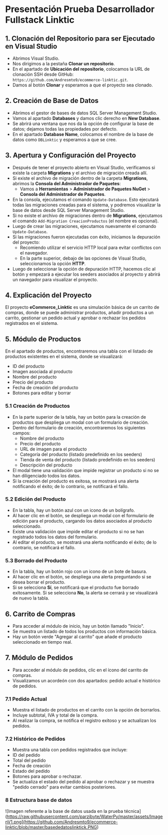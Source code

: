 # Presentación Prueba Desarrollador Fullstack Linktic

## 1. Clonación del Repositorio para ser Ejecutado en Visual Studio

- Abrimos Visual Studio.
- Nos dirigimos a la pestaña **Clonar un repositorio**.
- En el apartado de **Ubicación del repositorio**, colocamos la URL de clonación SSH desde GitHub: `https://github.com/Andresmto9/ecommerce-linktic.git`.
- Damos al botón **Clonar** y esperamos a que el proyecto sea clonado.

## 2. Creación de Base de Datos

- Abrimos el gestor de bases de datos SQL Server Management Studio.
- Vamos al apartado **Databases** y damos clic derecho en **New Database**.
- Se abrirá una ventana que nos da la opción de configurar la base de datos; dejamos todas las propiedades por defecto.
- En el apartado **Database Name**, colocamos el nombre de la base de datos como `DBLinktic` y esperamos a que se cree.

## 3. Apertura y Configuración del Proyecto

- Después de tener el proyecto abierto en Visual Studio, verificamos si existe la carpeta **Migrations** y el archivo de migración creada allí.
- Si existe el archivo de migración dentro de la carpeta **Migrations**, abrimos la **Consola del Administrador de Paquetes**:
  - Vamos a **Herramientas** > **Administrador de Paquetes NuGet** > **Consola del Administrador de Paquetes**.
- En la consola, ejecutamos el comando `Update-Database`. Esto ejecutará todas las migraciones creadas para el sistema, y podremos visualizar la base de datos desde SQL Server Management Studio.
- Si no existe el archivo de migraciones dentro de **Migrations**, ejecutamos el comando `Add-Migration CreacionProductos` (el nombre es opcional).
- Luego de crear las migraciones, ejecutamos nuevamente el comando `Update-Database`.
- Si las migraciones fueron ejecutadas con éxito, iniciamos la depuración del proyecto:
  - Recomiendo utilizar el servicio HTTP local para evitar conflictos con el navegador.
  - En la parte superior, debajo de las opciones de Visual Studio, seleccionamos la opción **HTTP**.
- Luego de seleccionar la opción de depuración HTTP, hacemos clic al botón y empezará a ejecutar los seeders asociados al proyecto y abrirá un navegador para visualizar el proyecto.

## 4. Explicación del Proyecto

El proyecto **eCommerce_Linktic** es una simulación básica de un carrito de compras, donde se puede administrar productos, añadir productos a un carrito, gestionar un pedido actual y aprobar o rechazar los pedidos registrados en el sistema.

## 5. Módulo de Productos

En el apartado de productos, encontraremos una tabla con el listado de productos existentes en el sistema, donde se visualizará:

- ID del producto
- Imagen asociada al producto
- Nombre del producto
- Precio del producto
- Fecha de creación del producto
- Botones para editar y borrar

### 5.1 Creación de Productos

- En la parte superior de la tabla, hay un botón para la creación de productos que despliega un modal con un formulario de creación.
- Dentro del formulario de creación, encontraremos los siguientes campos:
  - Nombre del producto
  - Precio del producto
  - URL de imagen para el producto
  - Categoría del producto (listado predefinido en los seeders)
  - Tienda de venta del producto (listado predefinido en los seeders)
  - Descripción del producto
- El modal tiene una validación que impide registrar un producto si no se han diligenciado todos los datos.
- Si la creación del producto es exitosa, se mostrará una alerta notificando el éxito; de lo contrario, se notificará el fallo.

### 5.2 Edición del Producto

- En la tabla, hay un botón azul con un icono de un bolígrafo.
- Al hacer clic en el botón, se despliega un modal con el formulario de edición para el producto, cargando los datos asociados al producto seleccionado.
- Existe una validación que impide editar el producto si no se han registrado todos los datos del formulario.
- Al editar el producto, se mostrará una alerta notificando el éxito; de lo contrario, se notificará el fallo.

### 5.3 Borrado del Producto

- En la tabla, hay un botón rojo con un icono de un bote de basura.
- Al hacer clic en el botón, se despliega una alerta preguntando si se desea borrar el producto.
- Si se selecciona **Sí**, se notificará que el producto fue borrado exitosamente. Si se selecciona **No**, la alerta se cerrará y se visualizará de nuevo la tabla.

## 6. Carrito de Compras

- Para acceder al módulo de inicio, hay un botón llamado "Inicio".
- Se muestra un listado de todos los productos con información básica.
- Hay un botón verde "Agregar al carrito" que añade el producto seleccionado en tiempo real.

## 7. Módulo de Pedidos

- Para acceder al módulo de pedidos, clic en el ícono del carrito de compras.
- Visualizamos un acordeón con dos apartados: pedido actual e histórico de pedidos.

### 7.1 Pedido Actual

- Muestra el listado de productos en el carrito con la opción de borrarlos.
- Incluye subtotal, IVA y total de la compra.
- Al realizar la compra, se notifica el registro exitoso y se actualizan los pedidos.

### 7.2 Histórico de Pedidos

- Muestra una tabla con pedidos registrados que incluye:
- ID del pedido
- Total del pedido
- Fecha de creación
- Estado del pedido
- Botones para aprobar o rechazar.
- Se actualiza el estado del pedido al aprobar o rechazar y se muestra "pedido cerrado" para evitar cambios posteriores.

### 8 Estructura base de datos

<span>![Imagen referente a la base de datos usada en la prueba técnica]</span><span>(</span><span>https://raw.githubusercontent.com/parzibyte/WaterPy/master/assets/ImagenV1.png](https://github.com/Andresmto9/ecommerce-linktic/blob/master/basededatoslinktick.PNG</span><span>)</span>
